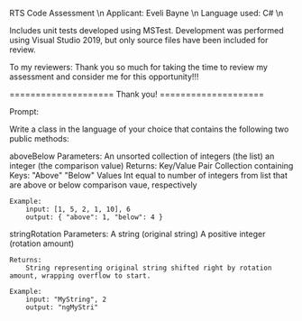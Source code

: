 RTS Code Assessment \n
Applicant: Eveli Bayne \n
Language used: C# \n

Includes unit tests developed using MSTest. Development was performed using Visual Studio 2019, but only source files have 
been included for review. 

To my reviewers: Thank you so much for taking the time to review my assessment and consider me for this opportunity!!!

==================== Thank you! ====================

Prompt: 

Write a class in the language of your choice that contains the following two public methods:

aboveBelow
	Parameters:
		An unsorted collection of integers (the list)
		an integer (the comparison value)
	Returns:
		Key/Value Pair Collection containing 
			Keys:
				"Above"
				"Below"
			Values
				Int equal to number of integers from list that are above or below comparison vaue, respectively

	Example:
		input: [1, 5, 2, 1, 10], 6
		output: { "above": 1, "below": 4 }

stringRotation
	Parameters:
		A string (original string)
		A positive integer (rotation amount)

	Returns:
		String representing original string shifted right by rotation amount, wrapping overflow to start. 

	Example:
		input: "MyString", 2
		output: "ngMyStri"

